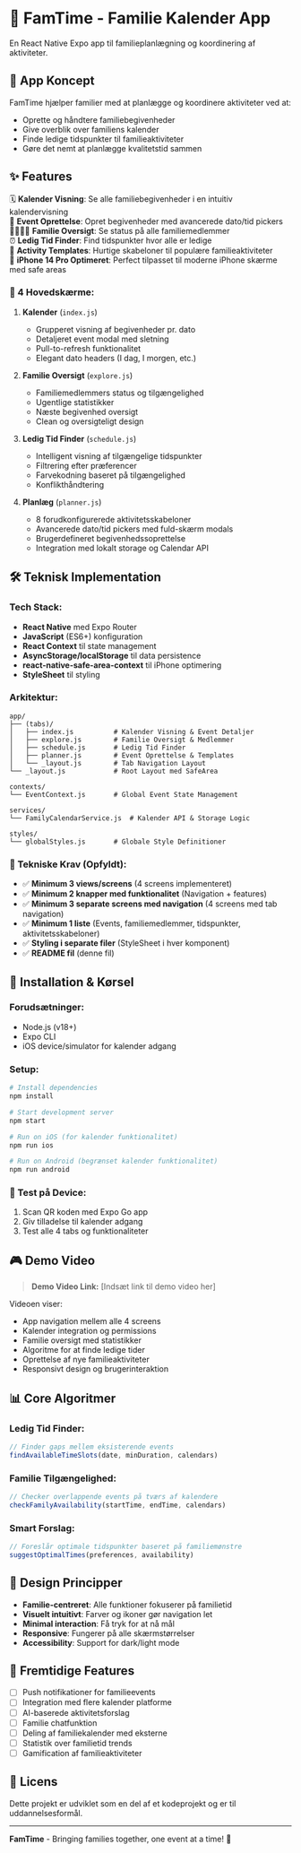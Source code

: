 # 📱 FamTime - Familie Kalender App

En React Native Expo app til familieplanlægning og koordinering af aktiviteter.

## 🎯 App Koncept

FamTime hjælper familier med at planlægge og koordinere aktiviteter ved at:
- Oprette og håndtere familiebegivenheder
- Give overblik over familiens kalender
- Finde ledige tidspunkter til familieaktiviteter  
- Gøre det nemt at planlægge kvalitetstid sammen

## ✨ Features

🗓️ **Kalender Visning**: Se alle familiebegivenheder i en intuitiv kalendervisning  
📅 **Event Oprettelse**: Opret begivenheder med avancerede dato/tid pickers  
👨‍👩‍👧‍👦 **Familie Oversigt**: Se status på alle familiemedlemmer  
⏰ **Ledig Tid Finder**: Find tidspunkter hvor alle er ledige  
🎯 **Activity Templates**: Hurtige skabeloner til populære familieaktiviteter  
📱 **iPhone 14 Pro Optimeret**: Perfect tilpasset til moderne iPhone skærme med safe areas

### 📱 4 Hovedskærme:

1. **Kalender** (`index.js`)
   - Grupperet visning af begivenheder pr. dato
   - Detaljeret event modal med sletning
   - Pull-to-refresh funktionalitet
   - Elegant dato headers (I dag, I morgen, etc.)

2. **Familie Oversigt** (`explore.js`)
   - Familiemedlemmers status og tilgængelighed
   - Ugentlige statistikker
   - Næste begivenhed oversigt
   - Clean og oversigteligt design

3. **Ledig Tid Finder** (`schedule.js`)
   - Intelligent visning af tilgængelige tidspunkter
   - Filtrering efter præferencer
   - Farvekodning baseret på tilgængelighed
   - Konflikthåndtering

4. **Planlæg** (`planner.js`)
   - 8 forudkonfigurerede aktivitetsskabeloner
   - Avancerede dato/tid pickers med fuld-skærm modals
   - Brugerdefineret begivenhedssoprettelse
   - Integration med lokalt storage og Calendar API

## 🛠 Teknisk Implementation

### Tech Stack:
- **React Native** med Expo Router
- **JavaScript** (ES6+) konfiguration
- **React Context** til state management
- **AsyncStorage/localStorage** til data persistence
- **react-native-safe-area-context** til iPhone optimering
- **StyleSheet** til styling

### Arkitektur:
```
app/
├── (tabs)/
│   ├── index.js          # Kalender Visning & Event Detaljer
│   ├── explore.js        # Familie Oversigt & Medlemmer
│   ├── schedule.js       # Ledig Tid Finder
│   ├── planner.js        # Event Oprettelse & Templates
│   └── _layout.js        # Tab Navigation Layout
└── _layout.js            # Root Layout med SafeArea

contexts/
└── EventContext.js       # Global Event State Management

services/
└── FamilyCalendarService.js  # Kalender API & Storage Logic

styles/
└── globalStyles.js       # Globale Style Definitioner
```

### 🔧 Tekniske Krav (Opfyldt):
- ✅ **Minimum 3 views/screens** (4 screens implementeret)
- ✅ **Minimum 2 knapper med funktionalitet** (Navigation + features)
- ✅ **Minimum 3 separate screens med navigation** (4 screens med tab navigation)
- ✅ **Minimum 1 liste** (Events, familiemedlemmer, tidspunkter, aktivitetsskabeloner)
- ✅ **Styling i separate filer** (StyleSheet i hver komponent)
- ✅ **README fil** (denne fil)

## 🚀 Installation & Kørsel

### Forudsætninger:
- Node.js (v18+)
- Expo CLI
- iOS device/simulator for kalender adgang

### Setup:
```bash
# Install dependencies
npm install

# Start development server
npm start

# Run on iOS (for kalender funktionalitet)
npm run ios

# Run on Android (begrænset kalender funktionalitet)
npm run android
```

### 📱 Test på Device:
1. Scan QR koden med Expo Go app
2. Giv tilladelse til kalender adgang
3. Test alle 4 tabs og funktionaliteter

## 🎮 Demo Video

> **Demo Video Link:** [Indsæt link til demo video her]

Videoen viser:
- App navigation mellem alle 4 screens
- Kalender integration og permissions
- Familie oversigt med statistikker  
- Algoritme for at finde ledige tider
- Oprettelse af nye familieaktiviteter
- Responsivt design og brugerinteraktion

## 📊 Core Algoritmer

### Ledig Tid Finder:
```typescript
// Finder gaps mellem eksisterende events
findAvailableTimeSlots(date, minDuration, calendars)
```

### Familie Tilgængelighed:
```typescript
// Checker overlappende events på tværs af kalendere
checkFamilyAvailability(startTime, endTime, calendars)
```

### Smart Forslag:
```typescript
// Foreslår optimale tidspunkter baseret på familiemønstre
suggestOptimalTimes(preferences, availability)
```

## 🎨 Design Principper

- **Familie-centreret**: Alle funktioner fokuserer på familietid
- **Visuelt intuitivt**: Farver og ikoner gør navigation let
- **Minimal interaction**: Få tryk for at nå mål
- **Responsive**: Fungerer på alle skærmstørrelser
- **Accessibility**: Support for dark/light mode

## 🔮 Fremtidige Features

- [ ] Push notifikationer for familieevents
- [ ] Integration med flere kalender platforme
- [ ] AI-baserede aktivitetsforslag
- [ ] Familie chatfunktion
- [ ] Deling af familiekalender med eksterne
- [ ] Statistik over familietid trends
- [ ] Gamification af familieaktiviteter

## 📄 Licens

Dette projekt er udviklet som en del af et kodeprojekt og er til uddannelsesformål.

---

**FamTime** - Bringing families together, one event at a time! 💝
